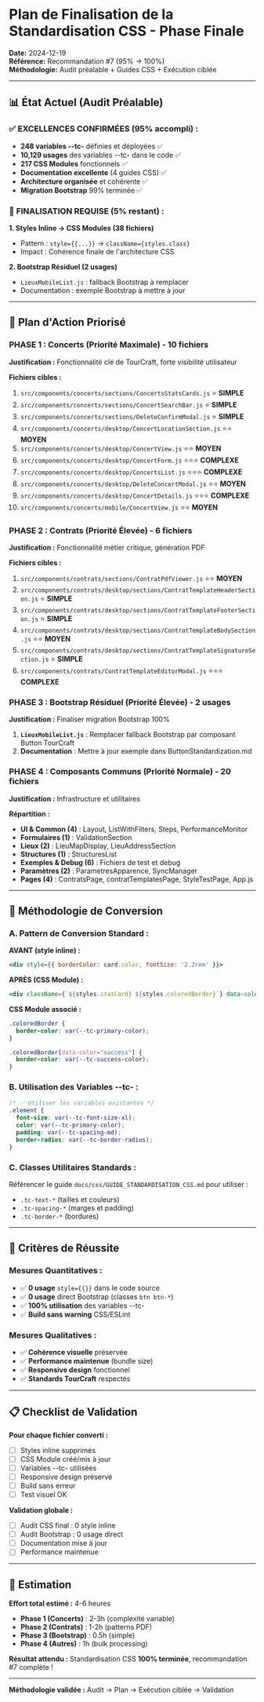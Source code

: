 # Plan de Finalisation de la Standardisation CSS - Phase Finale

**Date:** 2024-12-19  
**Référence:** Recommandation #7 (95% → 100%)  
**Méthodologie:** Audit préalable + Guides CSS + Exécution ciblée

---

## 📊 État Actuel (Audit Préalable)

### ✅ **EXCELLENCES CONFIRMÉES (95% accompli) :**
- **248 variables --tc-** définies et déployées ✅
- **10,129 usages** des variables --tc- dans le code ✅
- **217 CSS Modules** fonctionnels ✅
- **Documentation excellente** (4 guides CSS) ✅
- **Architecture organisée** et cohérente ✅
- **Migration Bootstrap** 99% terminée ✅

### 🎯 **FINALISATION REQUISE (5% restant) :**

**1. Styles Inline → CSS Modules (38 fichiers)**
- Pattern : `style={{...}}` → `className={styles.class}`
- Impact : Cohérence finale de l'architecture CSS

**2. Bootstrap Résiduel (2 usages)**
- `LieuxMobileList.js` : fallback Bootstrap à remplacer
- Documentation : exemple Bootstrap à mettre à jour

---

## 🎯 Plan d'Action Priorisé

### **PHASE 1 : Concerts (Priorité Maximale) - 10 fichiers**
**Justification :** Fonctionnalité clé de TourCraft, forte visibilité utilisateur

**Fichiers cibles :**
1. `src/components/concerts/sections/ConcertsStatsCards.js` ⭐ **SIMPLE**
2. `src/components/concerts/sections/ConcertSearchBar.js` ⭐ **SIMPLE**
3. `src/components/concerts/sections/DeleteConfirmModal.js` ⭐ **SIMPLE**
4. `src/components/concerts/desktop/ConcertLocationSection.js` ⭐⭐ **MOYEN**
5. `src/components/concerts/desktop/ConcertView.js` ⭐⭐ **MOYEN**
6. `src/components/concerts/desktop/ConcertForm.js` ⭐⭐⭐ **COMPLEXE**
7. `src/components/concerts/desktop/ConcertsList.js` ⭐⭐⭐ **COMPLEXE**
8. `src/components/concerts/desktop/DeleteConcertModal.js` ⭐⭐ **MOYEN**
9. `src/components/concerts/desktop/ConcertDetails.js` ⭐⭐⭐ **COMPLEXE**
10. `src/components/concerts/mobile/ConcertView.js` ⭐⭐ **MOYEN**

### **PHASE 2 : Contrats (Priorité Élevée) - 6 fichiers**
**Justification :** Fonctionnalité métier critique, génération PDF

**Fichiers cibles :**
1. `src/components/contrats/sections/ContratPdfViewer.js` ⭐⭐ **MOYEN**
2. `src/components/contrats/desktop/sections/ContratTemplateHeaderSection.js` ⭐ **SIMPLE**
3. `src/components/contrats/desktop/sections/ContratTemplateFooterSection.js` ⭐ **SIMPLE**
4. `src/components/contrats/desktop/sections/ContratTemplateBodySection.js` ⭐⭐ **MOYEN**
5. `src/components/contrats/desktop/sections/ContratTemplateSignatureSection.js` ⭐ **SIMPLE**
6. `src/components/contrats/ContratTemplateEditorModal.js` ⭐⭐⭐ **COMPLEXE**

### **PHASE 3 : Bootstrap Résiduel (Priorité Élevée) - 2 usages**
**Justification :** Finaliser migration Bootstrap 100%

1. **`LieuxMobileList.js`** : Remplacer fallback Bootstrap par composant Button TourCraft
2. **Documentation** : Mettre à jour exemple dans ButtonStandardization.md

### **PHASE 4 : Composants Communs (Priorité Normale) - 20 fichiers**
**Justification :** Infrastructure et utilitaires

**Répartition :**
- **UI & Common (4)** : Layout, ListWithFilters, Steps, PerformanceMonitor
- **Formulaires (1)** : ValidationSection
- **Lieux (2)** : LieuMapDisplay, LieuAddressSection
- **Structures (1)** : StructuresList
- **Exemples & Debug (6)** : Fichiers de test et debug
- **Paramètres (2)** : ParametresApparence, SyncManager
- **Pages (4)** : ContratsPage, contratTemplatesPage, StyleTestPage, App.js

---

## 🔧 Méthodologie de Conversion

### **A. Pattern de Conversion Standard :**

**AVANT (style inline) :**
```jsx
<div style={{ borderColor: card.color, fontSize: '2.2rem' }}>
```

**APRÈS (CSS Module) :**
```jsx
<div className={`${styles.statCard} ${styles.coloredBorder}`} data-color={card.color}>
```

**CSS Module associé :**
```css
.coloredBorder {
  border-color: var(--tc-primary-color);
}

.coloredBorder[data-color="success"] {
  border-color: var(--tc-success-color);
}
```

### **B. Utilisation des Variables --tc- :**
```css
/* ✅ Utiliser les variables existantes */
.element {
  font-size: var(--tc-font-size-xl);
  color: var(--tc-primary-color);
  padding: var(--tc-spacing-md);
  border-radius: var(--tc-border-radius);
}
```

### **C. Classes Utilitaires Standards :**
Référencer le guide `docs/css/GUIDE_STANDARDISATION_CSS.md` pour utiliser :
- `.tc-text-*` (tailles et couleurs)
- `.tc-spacing-*` (marges et padding)
- `.tc-border-*` (bordures)

---

## 🎯 Critères de Réussite

### **Mesures Quantitatives :**
- ✅ **0 usage** `style={{}}` dans le code source
- ✅ **0 usage** direct Bootstrap (classes `btn btn-*`)
- ✅ **100% utilisation** des variables --tc-
- ✅ **Build sans warning** CSS/ESLint

### **Mesures Qualitatives :**
- ✅ **Cohérence visuelle** préservée
- ✅ **Performance maintenue** (bundle size)
- ✅ **Responsive design** fonctionnel
- ✅ **Standards TourCraft** respectés

---

## 📋 Checklist de Validation

**Pour chaque fichier converti :**
- [ ] Styles inline supprimés
- [ ] CSS Module créé/mis à jour
- [ ] Variables --tc- utilisées
- [ ] Responsive design préservé
- [ ] Build sans erreur
- [ ] Test visuel OK

**Validation globale :**
- [ ] Audit CSS final : 0 style inline
- [ ] Audit Bootstrap : 0 usage direct
- [ ] Documentation mise à jour
- [ ] Performance maintenue

---

## 🚀 Estimation

**Effort total estimé :** 4-6 heures
- **Phase 1 (Concerts)** : 2-3h (complexité variable)
- **Phase 2 (Contrats)** : 1-2h (patterns PDF)
- **Phase 3 (Bootstrap)** : 0.5h (simple)
- **Phase 4 (Autres)** : 1h (bulk processing)

**Résultat attendu :** Standardisation CSS **100% terminée**, recommandation #7 complète !

---

**Méthodologie validée :** Audit → Plan → Exécution ciblée → Validation 